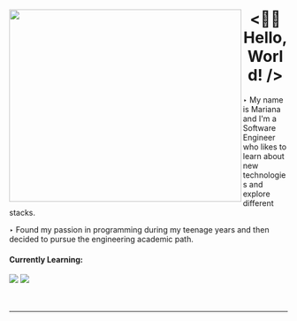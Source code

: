 <div>
  <div>
    <img src="https://user-images.githubusercontent.com/88731499/173959139-10ba22d5-1a11-431e-bba9-f51a12050f6a.png" width="420" height="348" align="left">
  </div>
  <div>
    <h1 align="center">&lt;👋🏻 Hello, World! /&gt;</h1>
    <p>‣ My name is Mariana and I'm a Software Engineer who likes to learn about new technologies and explore different stacks.</p>
    <p>‣ Found my passion in programming during my teenage years and then decided to pursue the engineering academic path.</p>
    <div>
      <h4>Currently Learning:</h4>
      <img src="https://img.shields.io/badge/React-20232A?style=for-the-badge&logo=react&logoColor=61DAFB" />
      <img src="https://img.shields.io/badge/typescript-%23007ACC.svg?style=for-the-badge&logo=typescript&logoColor=white" />
    </div>
    </br>
    </br>
  </div>
</div>
<hr></hr>

<!---
amarianasilva/amarianasilva is a ✨ special ✨ repository because its `README.md` (this file) appears on your GitHub profile.
You can click the Preview link to take a look at your changes.
--->
